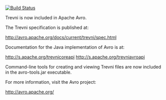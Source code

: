 [![Build Status](https://travis-ci.org/srosenberg/trevni.png?branch=master)](https://travis-ci.org/srosenberg/trevni)

Trevni is now included in Apache Avro.

The Trevni specification is published at:

  http://avro.apache.org/docs/current/trevni/spec.html

Documentation for the Java implementation of Avro is at:

  http://s.apache.org/trevnicoreapi
  http://s.apache.org/trevniavroapi

Command-line tools for creating and viewing Trevni files are now
included in the avro-tools.jar executable.

For more information, visit the Avro project:

  http://avro.apache.org/
